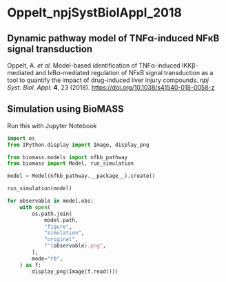 # Oppelt_npjSystBiolAppl_2018

## Dynamic pathway model of TNFα-induced NFκB signal transduction

Oppelt, A. _et al._ Model-based identification of TNFα-induced IKKβ-mediated and IκBα-mediated regulation of NFκB signal transduction as a tool to quantify the impact of drug-induced liver injury compounds. _npj Syst. Biol. Appl._ **4**, 23 (2018). https://doi.org/10.1038/s41540-018-0058-z

## Simulation using BioMASS

Run this with Jupyter Notebook

```python
import os
from IPython.display import Image, display_png

from biomass.models import nfkb_pathway
from biomass import Model, run_simulation

model = Model(nfkb_pathway.__package__).create()

run_simulation(model)

for observable in model.obs:
    with open(
        os.path.join(
            model.path,
            "figure",
            "simulation",
            "original",
            f"{observable}.png",
        ),
        mode="rb",
    ) as f:
        display_png(Image(f.read()))
```
